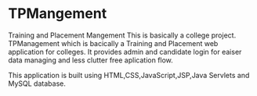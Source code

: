 # TPMangement
Training and Placement Mangement
This is basically a college project. TPManagement which is bacically a Training and Placement web application for colleges. 
It provides admin and candidate login for eaiser data managing and less clutter free aplication flow. 

This application is built using HTML,CSS,JavaScript,JSP,Java Servlets and MySQL database.
